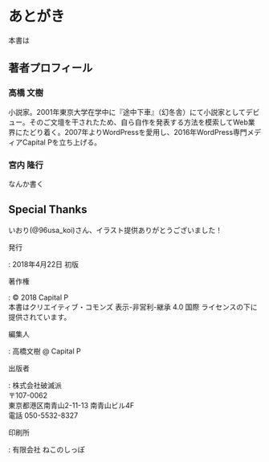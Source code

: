 # あとがき

本書は

## 著者プロフィール

### 高橋 文樹

小説家。2001年東京大学在学中に『途中下車』（幻冬舎）にて小説家としてデビュー。そのご文壇を干されたため、自ら自作を発表する方法を模索してWeb業界にたどり着く。2007年よりWordPressを愛用し、2016年WordPress専門メディアCapital Pを立ち上げる。

### 宮内 隆行

なんか書く

## Special Thanks

いおり(@96usa_koi)さん、イラスト提供ありがとうございました！

発行

:   2018年4月22日 初版

著作権

:   &copy; 2018 Capital P  
    本書はクリエイティブ・コモンズ 表示-非営利-継承 4.0 国際 ライセンスの下に提供されています。

編集人

:   高橋文樹 @ Capital P

出版者

:   株式会社破滅派  
    〒107-0062  
    東京都港区南青山2-11-13 南青山ビル4F  
    電話 050-5532-8327

印刷所

:   有限会社 ねこのしっぽ 
